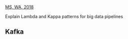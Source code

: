 [MS, WA, 2018](https://www.glassdoor.com/Interview/Microsoft-Interview-RVW19317046.htm)

Explain Lambda and Kappa patterns for big data pipelines

Kafka
-------

